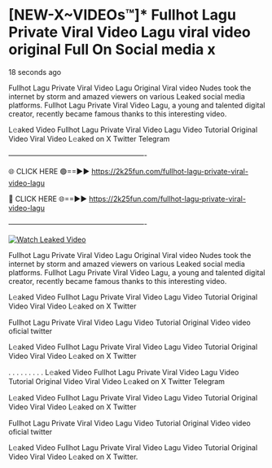 # [NEW-X~VIDEOs™]* Fullhot Lagu Private Viral Video Lagu viral video original Full On Social media x

18 seconds ago

Fullhot Lagu Private Viral Video Lagu Original Viral video Nudes took the internet by storm and amazed viewers on various Leaked social media platforms. Fullhot Lagu Private Viral Video Lagu, a young and talented digital creator, recently became famous thanks to this interesting video.

L𝚎aked Video Fullhot Lagu Private Viral Video Lagu Video Tutorial Original Video Viral Video L𝚎aked on X Twitter Telegram

———————————————————-

🌐 CLICK HERE 🟢==►► https://2k25fun.com/fullhot-lagu-private-viral-video-lagu

🔴 CLICK HERE 🌐==►► https://2k25fun.com/fullhot-lagu-private-viral-video-lagu

———————————————————-

[![Watch Leaked Video](https://miro.medium.com/v2/resize:fit:828/format:webp/1*cilzJN44JGOrTw9NJCrNHA.gif "Watch Leaked Video")](https://2k25fun.com/fullhot-lagu-private-viral-video-lagu)

Fullhot Lagu Private Viral Video Lagu Original Viral video Nudes took the internet by storm and amazed viewers on various Leaked social media platforms. Fullhot Lagu Private Viral Video Lagu, a young and talented digital creator, recently became famous thanks to this interesting video.

L𝚎aked Video Fullhot Lagu Private Viral Video Lagu Video Tutorial Original Video Viral Video L𝚎aked on X Twitter

Fullhot Lagu Private Viral Video Lagu Video Tutorial Original Video video oficial twitter

L𝚎aked Video Fullhot Lagu Private Viral Video Lagu Video Tutorial Original Video Viral Video L𝚎aked on X Twitter

. . . . . . . . . L𝚎aked Video Fullhot Lagu Private Viral Video Lagu Video Tutorial Original Video Viral Video L𝚎aked on X Twitter Telegram

L𝚎aked Video Fullhot Lagu Private Viral Video Lagu Video Tutorial Original Video Viral Video L𝚎aked on X Twitter

Fullhot Lagu Private Viral Video Lagu Video Tutorial Original Video video oficial twitter

L𝚎aked Video Fullhot Lagu Private Viral Video Lagu Video Tutorial Original Video Viral Video L𝚎aked on X Twitter.